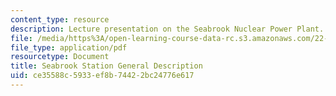 ```yaml
---
content_type: resource
description: Lecture presentation on the Seabrook Nuclear Power Plant.
file: /media/https%3A/open-learning-course-data-rc.s3.amazonaws.com/22-091-nuclear-reactor-safety-spring-2008/ce35588c5933ef8b74422bc24776e617_MIT22_091S08_lec16.pdf
file_type: application/pdf
resourcetype: Document
title: Seabrook Station General Description
uid: ce35588c-5933-ef8b-7442-2bc24776e617
---
```

